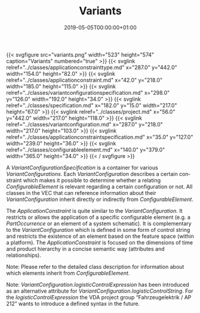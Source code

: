 ﻿---
title: Variants
toc: false
type: specs
date: "2019-05-05T00:00:00+01:00"
draft: false
menu:
  vec120:
    identifier: key-concepts/variants    
    parent: key-concepts
    weight: 1001005 

# Prev/next pager order (if `docs_section_pager` enabled in `params.toml`)
weight: 1001005
---
{{< svgfigure src="variants.png" width="523" height="574" caption="Variants" numbered="true" >}}
  {{< svglink relref="../classes/applicationconstrainttype.md" x="287.0" y="442.0" width="154.0" height="82.0" >}}
  {{< svglink relref="../classes/applicationconstraint.md" x="42.0" y="218.0" width="185.0" height="115.0" >}}
  {{< svglink relref="../classes/variantconfigurationspecification.md" x="298.0" y="126.0" width="192.0" height="34.0" >}}
  {{< svglink relref="../classes/specification.md" x="182.0" y="15.0" width="217.0" height="67.0" >}}
  {{< svglink relref="../classes/project.md" x="56.0" y="442.0" width="217.0" height="118.0" >}}
  {{< svglink relref="../classes/variantconfiguration.md" x="287.0" y="218.0" width="217.0" height="103.0" >}}
  {{< svglink relref="../classes/applicationconstraintspecification.md" x="35.0" y="127.0" width="239.0" height="36.0" >}}
  {{< svglink relref="../classes/configurableelement.md" x="140.0" y="379.0" width="365.0" height="34.0" >}}
{{< / svgfigure >}}
<html>   <head>     </head>   <body>     <p> <span lang="EN-US">A <i>VariantConfigurationSpecification</i> is a container for </span><span lang="EN-GB">various </span><span lang="EN-US"><i>VariantConfigurations</i></span><span lang="EN-US">. Each <i>VariantConfiguration</i> describes a certain constraint which makes it possible to determine whether a relating <i>ConfigurableElement</i> is relevant regarding a certain configuration or not. All classes in the VEC that can reference information about their <i>VariantConfiguration</i> inherit directly or indirectly from <i>ConfigurableElement</i>. </span>      </p>      <p> The <i>ApplicationConstraint </i>is quite similar to the <i>VariantConfiguration. </i>It restricts or allows the application of a specific configurable element (e.g. a <i>PartOccurrence </i>or an element of a system schematic). It is complementary to the <i>VariantConfiguration </i>which is defined in some form of control string and restricts the existence of an element based on the feature space (within a platform). The <i>ApplicationConstraint </i>is focused on the dimensions of time and product hierarchy in a concise semantic way (attributes and relationships).      </p>      <p> Note: Please refer to the detailed class description for information about which elements inherit from <i>ConfigurableElement.</i>      </p>      <p> <span lang="EN-GB">Note: <i>VariantConfiguration.logisticControlExpression</i> has been introduced as an alternative attribute for <i>VariantConfiguration.logisticControlString</i>. For the <i>logisticControlExpression</i> the VDA project group &ldquo;Fahrzeugelektrik / AP 212&rdquo; wants to introduce a defined syntax in the future. </span>      </p>  </body> </html>

